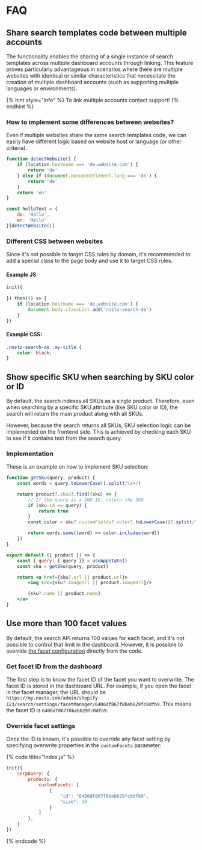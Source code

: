 # FAQ

## Share search templates code between multiple accounts

The functionality enables the sharing of a single instance of search templates across multiple dashboard accounts through linking. This feature proves particularly advantageous in scenarios where there are multiple websites with identical or similar characteristics that necessitate the creation of multiple dashboard accounts (such as supporting multiple languages or environments).

{% hint style="info" %}
To link multiple accounts contact support!
{% endhint %}

### How to implement some differences between websites?

Even if multiple websites share the same search templates code, we can easily have different logic based on website host or language (or other criteria).

```javascript
function detectWebsite() {
    if (location.hostname === 'de.website.com') {
        return 'de'
    } else if (document.documentElement.lang === 'de') {
        return 'de'
    }
    return 'en'
}

const helloText = {
    de: 'Hallo',
    en: 'Hello'
}[detectWebsite()]
```

### Different CSS between websites

Since it's not possible to target CSS rules by domain, it's recommended to add a special class to the page body and use it to target CSS rules.

#### Example JS

```javascript
init({
    ...
}).then(() => {
    if (location.hostname === 'de.website.com') {
        document.body.classList.add('nosto-search-de')
    }
})
```

#### Example CSS:

```css
.nosto-search-de .my-title {
    color: black;
}
```

## Show specific SKU when searching by SKU color or ID

By default, the search indexes all SKUs as a single product. Therefore, even when searching by a specific SKU attribute (like SKU color or ID), the search will return the main product along with all SKUs.

However, because the search returns all SKUs, SKU selection logic can be implemented on the frontend side. This is achieved by checking each SKU to see if it contains text from the search query.

### Implementation

These is an example on how to implement SKU selection:

```jsx
function getSku(query, product) {
    const words = query.toLowerCase().split(/\s+/)

    return product?.skus?.find((sku) => {
        // If the query is a SKU ID, return the SKU
        if (sku.id == query) {
            return true
        }
        const color = sku?.customFields?.color?.toLowerCase()?.split(/\s+/)

        return words.some((word) => color.includes(word))
    })
}

export default ({ product }) => {
    const { query: { query }} = useAppState()
    const sku = getSku(query, product)

    return <a href={sku?.url || product.url}>
        <img src={sku?.imageUrl || product.imageUrl}/>

        {sku?.name || product.name}
    </a>
}
```

## Use more than 100 facet values

By default, the search API returns 100 values for each facet, and it's not possible to control that limit in the dashboard. However, it is possible to override [the facet configuration](https://search.nosto.com/v1/graphql?ref=InputSearchFacetConfig) directly from the code.

### Get facet ID from the dashboard

The first step is to know the facet ID of the facet you want to overwrite. The facet ID is stored in the dashboard URL. For example, if you open the facet in the facet manager, the URL should be `https://my.nosto.com/admin/shopify-123/search/settings/facetManager/6406df867f8beb629fc0dfb9`. This means the facet ID is `6406df867f8beb629fc0dfb9`.

### Override facet settings

Once the ID is known, it's possible to override any facet setting by specifying overwrite properties in the `customFacets` parameter:

{% code title="index.js" %}
```javascript
init({
    serpQuery: {
        products: {
            customFacets: [
                {
                    "id": "6406df867f8beb629fc0dfb9",
                    "size": 10
                }
            ]
        },
    }
})
```
{% endcode %}
